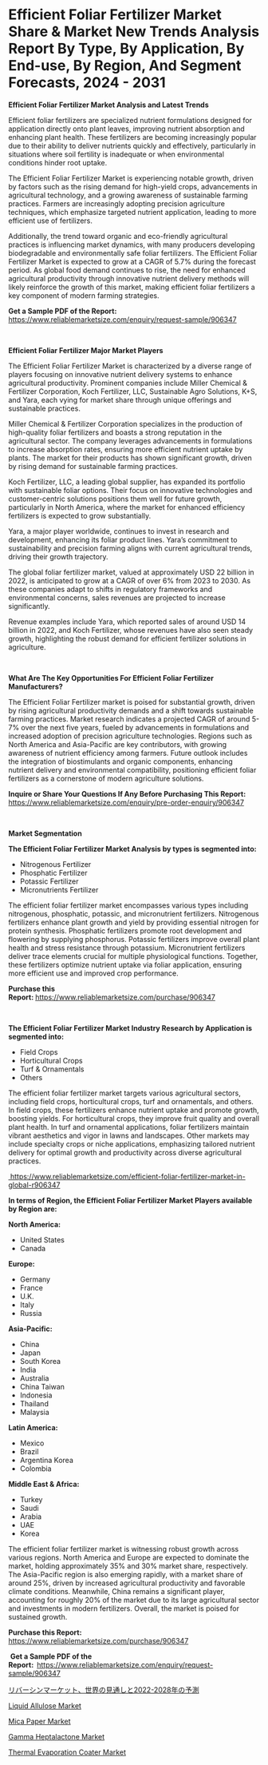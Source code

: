 <p><h1>Efficient Foliar Fertilizer Market Share & Market New Trends Analysis Report By Type, By Application, By End-use, By Region, And Segment Forecasts, 2024 - 2031</h1></p><p><strong>Efficient Foliar Fertilizer Market Analysis and Latest Trends</strong></p>
<p><p>Efficient foliar fertilizers are specialized nutrient formulations designed for application directly onto plant leaves, improving nutrient absorption and enhancing plant health. These fertilizers are becoming increasingly popular due to their ability to deliver nutrients quickly and effectively, particularly in situations where soil fertility is inadequate or when environmental conditions hinder root uptake.</p><p>The Efficient Foliar Fertilizer Market is experiencing notable growth, driven by factors such as the rising demand for high-yield crops, advancements in agricultural technology, and a growing awareness of sustainable farming practices. Farmers are increasingly adopting precision agriculture techniques, which emphasize targeted nutrient application, leading to more efficient use of fertilizers. </p><p>Additionally, the trend toward organic and eco-friendly agricultural practices is influencing market dynamics, with many producers developing biodegradable and environmentally safe foliar fertilizers. The Efficient Foliar Fertilizer Market is expected to grow at a CAGR of 5.7% during the forecast period. As global food demand continues to rise, the need for enhanced agricultural productivity through innovative nutrient delivery methods will likely reinforce the growth of this market, making efficient foliar fertilizers a key component of modern farming strategies.</p></p>
<p><strong>Get a Sample PDF of the Report:&nbsp;</strong> <a href="https://www.reliablemarketsize.com/enquiry/request-sample/906347">https://www.reliablemarketsize.com/enquiry/request-sample/906347</a></p>
<p>&nbsp;</p>
<p><strong>Efficient Foliar Fertilizer Major Market Players</strong></p>
<p><p>The Efficient Foliar Fertilizer Market is characterized by a diverse range of players focusing on innovative nutrient delivery systems to enhance agricultural productivity. Prominent companies include Miller Chemical & Fertilizer Corporation, Koch Fertilizer, LLC, Sustainable Agro Solutions, K+S, and Yara, each vying for market share through unique offerings and sustainable practices.</p><p>Miller Chemical & Fertilizer Corporation specializes in the production of high-quality foliar fertilizers and boasts a strong reputation in the agricultural sector. The company leverages advancements in formulations to increase absorption rates, ensuring more efficient nutrient uptake by plants. The market for their products has shown significant growth, driven by rising demand for sustainable farming practices.</p><p>Koch Fertilizer, LLC, a leading global supplier, has expanded its portfolio with sustainable foliar options. Their focus on innovative technologies and customer-centric solutions positions them well for future growth, particularly in North America, where the market for enhanced efficiency fertilizers is expected to grow substantially.</p><p>Yara, a major player worldwide, continues to invest in research and development, enhancing its foliar product lines. Yara’s commitment to sustainability and precision farming aligns with current agricultural trends, driving their growth trajectory.</p><p>The global foliar fertilizer market, valued at approximately USD 22 billion in 2022, is anticipated to grow at a CAGR of over 6% from 2023 to 2030. As these companies adapt to shifts in regulatory frameworks and environmental concerns, sales revenues are projected to increase significantly.</p><p>Revenue examples include Yara, which reported sales of around USD 14 billion in 2022, and Koch Fertilizer, whose revenues have also seen steady growth, highlighting the robust demand for efficient fertilizer solutions in agriculture.</p></p>
<p>&nbsp;</p>
<p><strong>What Are The Key Opportunities For Efficient Foliar Fertilizer Manufacturers?</strong></p>
<p><p>The Efficient Foliar Fertilizer market is poised for substantial growth, driven by rising agricultural productivity demands and a shift towards sustainable farming practices. Market research indicates a projected CAGR of around 5-7% over the next five years, fueled by advancements in formulations and increased adoption of precision agriculture technologies. Regions such as North America and Asia-Pacific are key contributors, with growing awareness of nutrient efficiency among farmers. Future outlook includes the integration of biostimulants and organic components, enhancing nutrient delivery and environmental compatibility, positioning efficient foliar fertilizers as a cornerstone of modern agriculture solutions.</p></p>
<p><strong>Inquire or Share Your Questions If Any Before Purchasing This Report:</strong> <a href="https://www.reliablemarketsize.com/enquiry/pre-order-enquiry/906347">https://www.reliablemarketsize.com/enquiry/pre-order-enquiry/906347</a></p>
<p>&nbsp;</p>
<p><strong>Market Segmentation</strong></p>
<p><strong>The Efficient Foliar Fertilizer Market Analysis by types is segmented into:</strong></p>
<p><ul><li>Nitrogenous Fertilizer</li><li>Phosphatic Fertilizer</li><li>Potassic Fertilizer</li><li>Micronutrients Fertilizer</li></ul></p>
<p><p>The efficient foliar fertilizer market encompasses various types including nitrogenous, phosphatic, potassic, and micronutrient fertilizers. Nitrogenous fertilizers enhance plant growth and yield by providing essential nitrogen for protein synthesis. Phosphatic fertilizers promote root development and flowering by supplying phosphorus. Potassic fertilizers improve overall plant health and stress resistance through potassium. Micronutrient fertilizers deliver trace elements crucial for multiple physiological functions. Together, these fertilizers optimize nutrient uptake via foliar application, ensuring more efficient use and improved crop performance.</p></p>
<p><strong>Purchase this Report:&nbsp;</strong><a href="https://www.reliablemarketsize.com/purchase/906347">https://www.reliablemarketsize.com/purchase/906347</a></p>
<p>&nbsp;</p>
<p><strong>The Efficient Foliar Fertilizer Market Industry Research by Application is segmented into:</strong></p>
<p><ul><li>Field Crops</li><li>Horticultural Crops</li><li>Turf & Ornamentals</li><li>Others</li></ul></p>
<p><p>The efficient foliar fertilizer market targets various agricultural sectors, including field crops, horticultural crops, turf and ornamentals, and others. In field crops, these fertilizers enhance nutrient uptake and promote growth, boosting yields. For horticultural crops, they improve fruit quality and overall plant health. In turf and ornamental applications, foliar fertilizers maintain vibrant aesthetics and vigor in lawns and landscapes. Other markets may include specialty crops or niche applications, emphasizing tailored nutrient delivery for optimal growth and productivity across diverse agricultural practices.</p></p>
<p><a href="https://www.reliablemarketsize.com/efficient-foliar-fertilizer-market-in-global-r906347">&nbsp;https://www.reliablemarketsize.com/efficient-foliar-fertilizer-market-in-global-r906347</a></p>
<p><strong>In terms of Region, the Efficient Foliar Fertilizer Market Players available by Region are:</strong></p>
<p>
    <p> <strong> North America: </strong>
        <ul>
            <li>United States</li>
            <li>Canada</li>
        </ul>
        </p> 
    <p> <strong> Europe: </strong>
        <ul>
            <li>Germany</li>
            <li>France</li>
            <li>U.K.</li>
            <li>Italy</li>
            <li>Russia</li>
        </ul>
        </p> 
    <p> <strong> Asia-Pacific: </strong>
        <ul>
            <li>China</li>
            <li>Japan</li>
            <li>South Korea</li>
            <li>India</li>
            <li>Australia</li>
            <li>China Taiwan</li>
            <li>Indonesia</li>
            <li>Thailand</li>
            <li>Malaysia</li>
        </ul>
        </p> 
    <p> <strong> Latin America: </strong>
        <ul>
            <li>Mexico</li>
            <li>Brazil</li>
            <li>Argentina Korea</li>
            <li>Colombia</li>
        </ul>
        </p> 
    <p> <strong> Middle East & Africa: </strong>
        <ul>
            <li>Turkey</li>
            <li>Saudi</li>
            <li>Arabia</li>
            <li>UAE</li>
            <li>Korea</li>
        </ul>
    </p>
    </p>
<p><p>The efficient foliar fertilizer market is witnessing robust growth across various regions. North America and Europe are expected to dominate the market, holding approximately 35% and 30% market share, respectively. The Asia-Pacific region is also emerging rapidly, with a market share of around 25%, driven by increased agricultural productivity and favorable climate conditions. Meanwhile, China remains a significant player, accounting for roughly 20% of the market due to its large agricultural sector and investments in modern fertilizers. Overall, the market is poised for sustained growth.</p></p>
<p><strong>Purchase this Report: </strong><a href="https://www.reliablemarketsize.com/purchase/906347">https://www.reliablemarketsize.com/purchase/906347</a></p>
<p>&nbsp;<strong>Get a Sample PDF of the Report:&nbsp;&nbsp;</strong><a href="https://www.reliablemarketsize.com/enquiry/request-sample/906347">https://www.reliablemarketsize.com/enquiry/request-sample/906347</a></p>
<p><strong></strong></p>
<p><p><a href="https://medium.com/@nicolasrown5/reversine-market-global-outlook-and-forecast-2022-2028-market-%E3%81%AF-%E3%82%B3%E3%82%B9%E3%83%88%E7%AE%A1%E7%90%86%E3%81%A8%E5%8A%B9%E7%8E%87%E5%90%91%E4%B8%8A%E3%82%92%E5%84%AA%E5%85%88%E3%81%97%E3%81%BE%E3%81%99-6e4c819944db">リバーシンマーケット、世界の見通しと2022-2028年の予測</a></p><p><a href="https://medium.com/@katherine.cornish79554/the-liquid-allulose-industry-analysis-report-offers-a-comprehensive-and-current-examination-of-696ba541e1f2">Liquid Allulose Market</a></p><p><a href="https://issuu.com/reportprime-2/docs/mica-paper-market-size-2030.pptx_4c55f386f6cad5">Mica Paper Market</a></p><p><a href="https://medium.com/@amexben1465_98864/the-comprehensive-gamma-heptalactone-market-research-report-is-essential-for-understanding-69d051f9b285">Gamma Heptalactone Market</a></p><p><a href="https://www.linkedin.com/pulse/thermal-evaporation-coater-market-global-regional-analysis-ys9ye?trackingId=TpgkQ8mJSJ67F%2FXyKlDD%2Bg%3D%3D">Thermal Evaporation Coater Market</a></p></p>